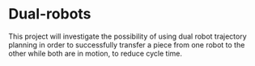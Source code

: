 # Dual-robots 
This project will investigate the possibility of using dual robot trajectory planning in order to successfully transfer a piece from one robot to the other while both are in motion, to reduce cycle time.
